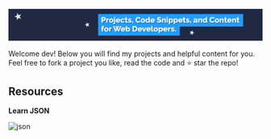 ![header](/img/bg.png)

Welcome dev! Below you will find my projects and helpful content for you. Feel free to fork a project you like, read the code and ⭐ star the repo!

## Resources

**Learn JSON**

![[json](/img/json-sm.png)](https://github.com/tamalweb/json)